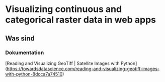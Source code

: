 # Visualizing continuous and categorical raster data in web apps
## Was sind 


### Dokumentation
[Reading and Visualizing GeoTiff | Satellite Images with Python] (https://towardsdatascience.com/reading-and-visualizing-geotiff-images-with-python-8dcca7a74510)

